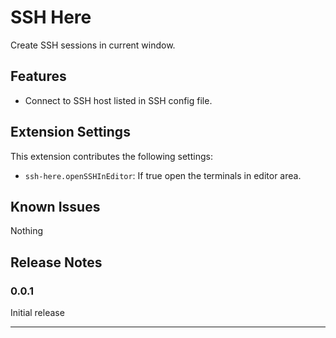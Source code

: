 # SSH Here

Create SSH sessions in current window.

## Features

- Connect to SSH host listed in SSH config file.

## Extension Settings

This extension contributes the following settings:

* `ssh-here.openSSHInEditor`: If true open the terminals in editor area.

## Known Issues

Nothing

## Release Notes

### 0.0.1

Initial release 

***